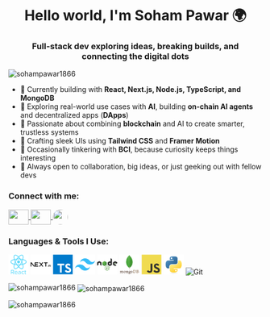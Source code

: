 <h1 align="center">Hello world, I'm Soham Pawar 🌍</h1>
<h3 align="center">Full-stack dev exploring ideas, breaking builds, and connecting the digital dots</h3>

<p align="left">
  <img src="https://komarev.com/ghpvc/?username=sohampawar1866&label=Profile%20views&color=0e75b6&style=flat" alt="sohampawar1866" />
</p>

- 🔧 Currently building with **React, Next.js, Node.js, TypeScript, and MongoDB**
- 🤖 Exploring real-world use cases with **AI**, building **on-chain AI agents** and decentralized apps (**DApps**)
- 🔗 Passionate about combining **blockchain** and AI to create smarter, trustless systems
- 🎨 Crafting sleek UIs using **Tailwind CSS** and **Framer Motion**
- 🧠 Occasionally tinkering with **BCI**, because curiosity keeps things interesting
- 💬 Always open to collaboration, big ideas, or just geeking out with fellow devs

<h3 align="left">Connect with me:</h3>
<p align="left">
  <a href="https://www.linkedin.com/in/sohampawar1866/" target="blank">
    <img align="center" src="https://raw.githubusercontent.com/rahuldkjain/github-profile-readme-generator/master/src/images/icons/Social/linked-in-alt.svg" height="30" width="40" />
  </a>
  <a href="https://twitter.com/sohampawar1866" target="blank">
    <img align="center" src="https://raw.githubusercontent.com/rahuldkjain/github-profile-readme-generator/master/src/images/icons/Social/twitter.svg" height="30" width="40" />
  </a>
  <a href="https://sohampawar.me/" target="blank">
    <img align="center" src="https://avatars.githubusercontent.com/u/102029708?v=4" height="30" width="30" style="border-radius: 50%;" />
  </a>
</p>

<h3 align="left">Languages & Tools I Use:</h3>
<p align="left">
  <img src="https://raw.githubusercontent.com/devicons/devicon/master/icons/react/react-original-wordmark.svg" alt="React" width="40" height="40"/>
  <img src="https://raw.githubusercontent.com/devicons/devicon/master/icons/nextjs/nextjs-original-wordmark.svg" alt="Next.js" width="40" height="40"/>
  <img src="https://raw.githubusercontent.com/devicons/devicon/master/icons/typescript/typescript-original.svg" alt="TypeScript" width="40" height="40"/>
  <img src="https://raw.githubusercontent.com/devicons/devicon/master/icons/tailwindcss/tailwindcss-plain.svg" alt="Tailwind CSS" width="40" height="40"/>
  <img src="https://raw.githubusercontent.com/devicons/devicon/master/icons/nodejs/nodejs-original-wordmark.svg" alt="Node.js" width="40" height="40"/>
  <img src="https://raw.githubusercontent.com/devicons/devicon/master/icons/mongodb/mongodb-original-wordmark.svg" alt="MongoDB" width="40" height="40"/>
  <img src="https://raw.githubusercontent.com/devicons/devicon/master/icons/javascript/javascript-original.svg" alt="JavaScript" width="40" height="40"/>
  <img src="https://raw.githubusercontent.com/devicons/devicon/master/icons/python/python-original.svg" alt="Python" width="40" height="40"/>
  <img src="https://www.vectorlogo.zone/logos/git-scm/git-scm-icon.svg" alt="Git" width="40" height="40"/>
</p>

<p><img align="left" src="https://github-readme-stats.vercel.app/api/top-langs?username=sohampawar1866&show_icons=true&locale=en&layout=compact" alt="sohampawar1866" /></p>

<p>&nbsp;<img align="center" src="https://github-readme-stats.vercel.app/api?username=sohampawar1866&show_icons=true&locale=en" alt="sohampawar1866" /></p>

<p><img align="center" src="https://github-readme-streak-stats.herokuapp.com/?user=sohampawar1866&" alt="sohampawar1866" /></p>
